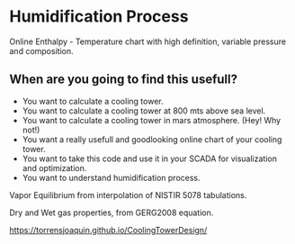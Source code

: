 # Humidification Process
Online Enthalpy - Temperature chart with high definition, variable pressure and composition.  

## When are you going to find this usefull?  

* You want to calculate a cooling tower.
* You want to calculate a cooling tower at 800 mts above sea level.
* You want to calculate a cooling tower in mars atmosphere. (Hey! Why not!)
* You want a really usefull and goodlooking online chart of your cooling tower.
* You want to take this code and use it in your SCADA for visualization and optimization.
* You want to understand humidification process.

Vapor Equilibrium from interpolation of NISTIR 5078 tabulations.  

Dry and Wet gas properties, from GERG2008 equation.  

https://torrensjoaquin.github.io/CoolingTowerDesign/

